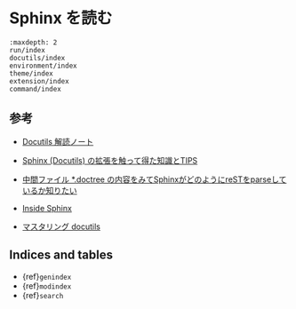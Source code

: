# Sphinx を読む

```{toctree}
:maxdepth: 2
run/index
docutils/index
environment/index
theme/index
extension/index
command/index
```

## 参考

* [Docutils 解読ノート](https://showa-yojyo.github.io/notebook/python-docutils/index.html)
* [Sphinx (Docutils) の拡張を触って得た知識とTIPS](https://www.ykrods.net/posts/2020/10/15/sphinx-docutils-extension/)
* [中間ファイル *.doctree の内容をみてSphinxがどのようにreSTをparseしているか知りたい](https://sphinx-users.jp/reverse-dict/system/doctree.html)

* [Inside Sphinx](https://booth.pm/ja/items/1576243)
* [マスタリング docutils](https://booth.pm/ja/items/1045430)

## Indices and tables

-   {ref}`genindex`
-   {ref}`modindex`
-   {ref}`search`
